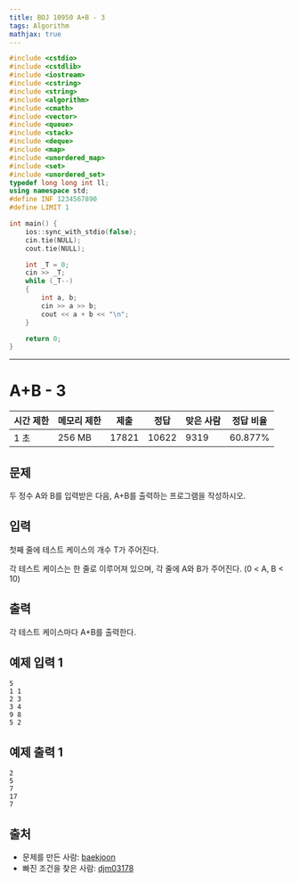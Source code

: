 ```yaml
---
title: BOJ 10950 A+B - 3
tags: Algorithm
mathjax: true
---
```





```c++
#include <cstdio>
#include <cstdlib>
#include <iostream>
#include <cstring>
#include <string>
#include <algorithm>
#include <cmath>
#include <vector>
#include <queue>
#include <stack>
#include <deque>
#include <map>
#include <unordered_map>
#include <set>
#include <unordered_set>
typedef long long int ll;
using namespace std;
#define INF 1234567890
#define LIMIT 1

int main() {
	ios::sync_with_stdio(false);
	cin.tie(NULL);
	cout.tie(NULL);

	int _T = 0;
	cin >> _T;
	while (_T--)
	{
		int a, b;
		cin >> a >> b;
		cout << a + b << "\n";
	}

	return 0;
}


```





---

# A+B - 3

| 시간 제한 | 메모리 제한 | 제출  | 정답  | 맞은 사람 | 정답 비율 |
| --------- | ----------- | ----- | ----- | --------- | --------- |
| 1 초      | 256 MB      | 17821 | 10622 | 9319      | 60.877%   |

## 문제

두 정수 A와 B를 입력받은 다음, A+B를 출력하는 프로그램을 작성하시오.

## 입력

첫째 줄에 테스트 케이스의 개수 T가 주어진다.

각 테스트 케이스는 한 줄로 이루어져 있으며, 각 줄에 A와 B가 주어진다. (0 < A, B < 10)

## 출력

각 테스트 케이스마다 A+B를 출력한다.



## 예제 입력 1

```
5
1 1
2 3
3 4
9 8
5 2
```

## 예제 출력 1

```
2
5
7
17
7
```



## 출처

- 문제를 만든 사람: [baekjoon](https://www.acmicpc.net/user/baekjoon)
- 빠진 조건을 찾은 사람: [djm03178](https://www.acmicpc.net/user/djm03178)